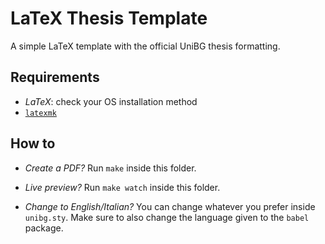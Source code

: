 # LaTeX Thesis Template

A simple LaTeX template with the official UniBG thesis formatting.

## Requirements

- *LaTeX*: check your OS installation method
- [`latexmk`](https://miktex.org/packages/latexmk)

## How to

- *Create a PDF?*
  Run `make` inside this folder.

- *Live preview?*
  Run `make watch` inside this folder.

- *Change to English/Italian?*
  You can change whatever you prefer inside `unibg.sty`.
  Make sure to also change the language given to the `babel` package.
